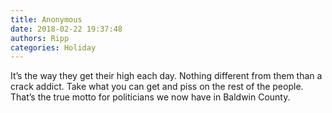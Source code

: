 ```yaml
---
title: Anonymous
date: 2018-02-22 19:37:48
authors: Ripp
categories: Holiday
---
```


 It’s the way they get their high each day. Nothing different from them than a crack addict. Take what you can get and piss on the rest of the people. That’s the true motto for politicians we now have in Baldwin County.